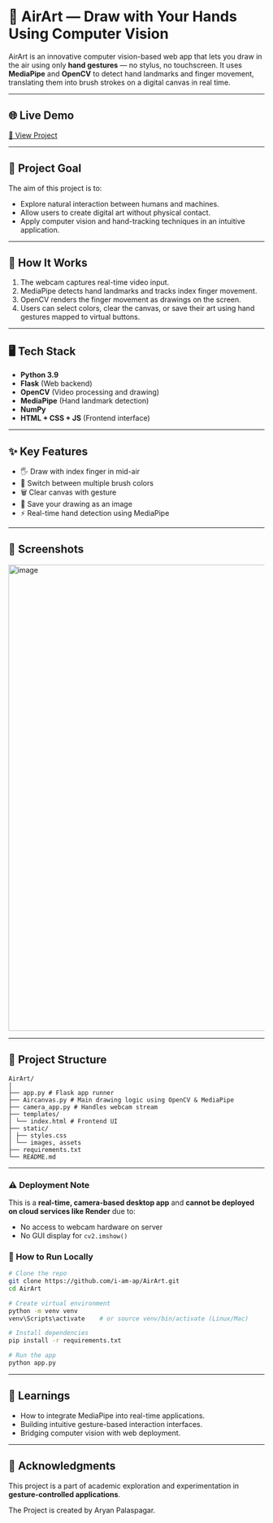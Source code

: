 # 🎨 AirArt — Draw with Your Hands Using Computer Vision

AirArt is an innovative computer vision-based web app that lets you draw in the air using only **hand gestures** — no stylus, no touchscreen. It uses **MediaPipe** and **OpenCV** to detect hand landmarks and finger movement, translating them into brush strokes on a digital canvas in real time.

---

## 🌐 Live Demo

[🔗 View Project](https://airart.onrender.com)

---

## 🚀 Project Goal

The aim of this project is to:
- Explore natural interaction between humans and machines.
- Allow users to create digital art without physical contact.
- Apply computer vision and hand-tracking techniques in an intuitive application.

---

## 🔧 How It Works

1. The webcam captures real-time video input.
2. MediaPipe detects hand landmarks and tracks index finger movement.
3. OpenCV renders the finger movement as drawings on the screen.
4. Users can select colors, clear the canvas, or save their art using hand gestures mapped to virtual buttons.

---

## 🖥️ Tech Stack

- **Python 3.9**
- **Flask** (Web backend)
- **OpenCV** (Video processing and drawing)
- **MediaPipe** (Hand landmark detection)
- **NumPy**
- **HTML + CSS + JS** (Frontend interface)

---

## ✨ Key Features

- 🖐️ Draw with index finger in mid-air
- 🎨 Switch between multiple brush colors
- 🗑️ Clear canvas with gesture
- 💾 Save your drawing as an image
- ⚡ Real-time hand detection using MediaPipe

---

## 📸 Screenshots

<img width="1918" height="917" alt="image" src="https://github.com/user-attachments/assets/884d10db-cc8e-4ee5-897c-1bcebd3277cf" />


---

## 📁 Project Structure
```
AirArt/
│
├── app.py # Flask app runner
├── Aircanvas.py # Main drawing logic using OpenCV & MediaPipe
├── camera_app.py # Handles webcam stream
├── templates/
│ └── index.html # Frontend UI
├── static/
│ ├── styles.css
│ └── images, assets
├── requirements.txt
└── README.md
```

---

### ⚠️ Deployment Note
This is a **real-time, camera-based desktop app** and **cannot be deployed on cloud services like Render** due to:
- No access to webcam hardware on server
- No GUI display for `cv2.imshow()`

### 🚀 How to Run Locally

```bash
# Clone the repo
git clone https://github.com/i-am-ap/AirArt.git
cd AirArt

# Create virtual environment
python -m venv venv
venv\Scripts\activate    # or source venv/bin/activate (Linux/Mac)

# Install dependencies
pip install -r requirements.txt

# Run the app
python app.py
```
---

## 🧠 Learnings

- How to integrate MediaPipe into real-time applications.
- Building intuitive gesture-based interaction interfaces.
- Bridging computer vision with web deployment.

---

## 🤝 Acknowledgments

This project is a part of academic exploration and experimentation in **gesture-controlled applications**.

The Project is created by Aryan Palaspagar.

